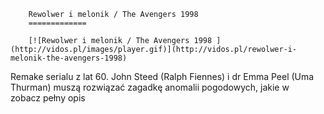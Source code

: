 
        Rewolwer i melonik / The Avengers 1998 
        =============
        
        [![Rewolwer i melonik / The Avengers 1998 ](http://vidos.pl/images/player.gif)](http://vidos.pl/rewolwer-i-melonik-the-avengers-1998)
        
        
 Remake serialu z lat 60. John Steed (Ralph Fiennes) i dr Emma Peel (Uma Thurman) muszą rozwiązać zagadkę anomalii pogodowych, jakie w zobacz pełny opis
    